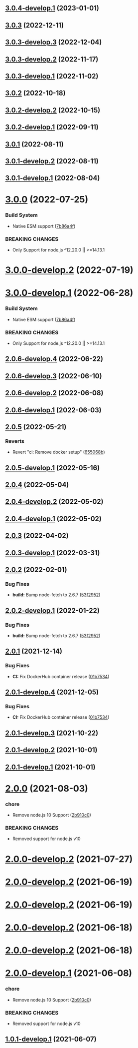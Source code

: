 ## [3.0.4-develop.1](https://github.com/sebbo2002/gitlab-badges/compare/v3.0.3...v3.0.4-develop.1) (2023-01-01)

## [3.0.3](https://github.com/sebbo2002/gitlab-badges/compare/v3.0.2...v3.0.3) (2022-12-11)

## [3.0.3-develop.3](https://github.com/sebbo2002/gitlab-badges/compare/v3.0.3-develop.2...v3.0.3-develop.3) (2022-12-04)

## [3.0.3-develop.2](https://github.com/sebbo2002/gitlab-badges/compare/v3.0.3-develop.1...v3.0.3-develop.2) (2022-11-17)

## [3.0.3-develop.1](https://github.com/sebbo2002/gitlab-badges/compare/v3.0.2...v3.0.3-develop.1) (2022-11-02)

## [3.0.2](https://github.com/sebbo2002/gitlab-badges/compare/v3.0.1...v3.0.2) (2022-10-18)

## [3.0.2-develop.2](https://github.com/sebbo2002/gitlab-badges/compare/v3.0.2-develop.1...v3.0.2-develop.2) (2022-10-15)

## [3.0.2-develop.1](https://github.com/sebbo2002/gitlab-badges/compare/v3.0.1...v3.0.2-develop.1) (2022-09-11)

## [3.0.1](https://github.com/sebbo2002/gitlab-badges/compare/v3.0.0...v3.0.1) (2022-08-11)

## [3.0.1-develop.2](https://github.com/sebbo2002/gitlab-badges/compare/v3.0.1-develop.1...v3.0.1-develop.2) (2022-08-11)

## [3.0.1-develop.1](https://github.com/sebbo2002/gitlab-badges/compare/v3.0.0...v3.0.1-develop.1) (2022-08-04)

# [3.0.0](https://github.com/sebbo2002/gitlab-badges/compare/v2.0.5...v3.0.0) (2022-07-25)


### Build System

* Native ESM support ([7b86a4f](https://github.com/sebbo2002/gitlab-badges/commit/7b86a4f1187c387a3a5792e1fb72d822b04e3631))


### BREAKING CHANGES

* Only Support for node.js ^12.20.0 || >=14.13.1

# [3.0.0-develop.2](https://github.com/sebbo2002/gitlab-badges/compare/v3.0.0-develop.1...v3.0.0-develop.2) (2022-07-19)

# [3.0.0-develop.1](https://github.com/sebbo2002/gitlab-badges/compare/v2.0.6-develop.4...v3.0.0-develop.1) (2022-06-28)


### Build System

* Native ESM support ([7b86a4f](https://github.com/sebbo2002/gitlab-badges/commit/7b86a4f1187c387a3a5792e1fb72d822b04e3631))


### BREAKING CHANGES

* Only Support for node.js ^12.20.0 || >=14.13.1

## [2.0.6-develop.4](https://github.com/sebbo2002/gitlab-badges/compare/v2.0.6-develop.3...v2.0.6-develop.4) (2022-06-22)

## [2.0.6-develop.3](https://github.com/sebbo2002/gitlab-badges/compare/v2.0.6-develop.2...v2.0.6-develop.3) (2022-06-10)

## [2.0.6-develop.2](https://github.com/sebbo2002/gitlab-badges/compare/v2.0.6-develop.1...v2.0.6-develop.2) (2022-06-08)

## [2.0.6-develop.1](https://github.com/sebbo2002/gitlab-badges/compare/v2.0.5...v2.0.6-develop.1) (2022-06-03)

## [2.0.5](https://github.com/sebbo2002/gitlab-badges/compare/v2.0.4...v2.0.5) (2022-05-21)


### Reverts

* Revert "ci: Remove docker setup" ([655068b](https://github.com/sebbo2002/gitlab-badges/commit/655068b3b9c6139181ae87421db5f8144fae3e18))

## [2.0.5-develop.1](https://github.com/sebbo2002/gitlab-badges/compare/v2.0.4...v2.0.5-develop.1) (2022-05-16)

## [2.0.4](https://github.com/sebbo2002/gitlab-badges/compare/v2.0.3...v2.0.4) (2022-05-04)

## [2.0.4-develop.2](https://github.com/sebbo2002/gitlab-badges/compare/v2.0.4-develop.1...v2.0.4-develop.2) (2022-05-02)

## [2.0.4-develop.1](https://github.com/sebbo2002/gitlab-badges/compare/v2.0.3...v2.0.4-develop.1) (2022-05-02)

## [2.0.3](https://github.com/sebbo2002/gitlab-badges/compare/v2.0.2...v2.0.3) (2022-04-02)

## [2.0.3-develop.1](https://github.com/sebbo2002/gitlab-badges/compare/v2.0.2...v2.0.3-develop.1) (2022-03-31)

## [2.0.2](https://github.com/sebbo2002/gitlab-badges/compare/v2.0.1...v2.0.2) (2022-02-01)


### Bug Fixes

* **build:** Bump node-fetch to 2.6.7 ([53f2952](https://github.com/sebbo2002/gitlab-badges/commit/53f2952e1b3db978a7c27abfb99dbd42583b4076))

## [2.0.2-develop.1](https://github.com/sebbo2002/gitlab-badges/compare/v2.0.1...v2.0.2-develop.1) (2022-01-22)


### Bug Fixes

* **build:** Bump node-fetch to 2.6.7 ([53f2952](https://github.com/sebbo2002/gitlab-badges/commit/53f2952e1b3db978a7c27abfb99dbd42583b4076))

## [2.0.1](https://github.com/sebbo2002/gitlab-badges/compare/v2.0.0...v2.0.1) (2021-12-14)


### Bug Fixes

* **CI:** Fix DockerHub container release ([01b7534](https://github.com/sebbo2002/gitlab-badges/commit/01b753406d1f1ef24a949c7d7b946d99b779d013))

## [2.0.1-develop.4](https://github.com/sebbo2002/gitlab-badges/compare/v2.0.1-develop.3...v2.0.1-develop.4) (2021-12-05)


### Bug Fixes

* **CI:** Fix DockerHub container release ([01b7534](https://github.com/sebbo2002/gitlab-badges/commit/01b753406d1f1ef24a949c7d7b946d99b779d013))

## [2.0.1-develop.3](https://github.com/sebbo2002/gitlab-badges/compare/v2.0.1-develop.2...v2.0.1-develop.3) (2021-10-22)

## [2.0.1-develop.2](https://github.com/sebbo2002/gitlab-badges/compare/v2.0.1-develop.1...v2.0.1-develop.2) (2021-10-01)

## [2.0.1-develop.1](https://github.com/sebbo2002/gitlab-badges/compare/v2.0.0...v2.0.1-develop.1) (2021-10-01)

# [2.0.0](https://github.com/sebbo2002/gitlab-badges/compare/v1.0.0...v2.0.0) (2021-08-03)


### chore

* Remove node.js 10 Support ([2b910c0](https://github.com/sebbo2002/gitlab-badges/commit/2b910c09bc8a41085fc4472159494d8738d5521e))


### BREAKING CHANGES

* Removed support for node.js v10

# [2.0.0-develop.2](https://github.com/sebbo2002/gitlab-badges/compare/v2.0.0-develop.1...v2.0.0-develop.2) (2021-07-27)

# [2.0.0-develop.2](https://github.com/sebbo2002/gitlab-badges/compare/v2.0.0-develop.1...v2.0.0-develop.2) (2021-06-19)

# [2.0.0-develop.2](https://github.com/sebbo2002/gitlab-badges/compare/v2.0.0-develop.1...v2.0.0-develop.2) (2021-06-19)

# [2.0.0-develop.2](https://github.com/sebbo2002/gitlab-badges/compare/v2.0.0-develop.1...v2.0.0-develop.2) (2021-06-18)

# [2.0.0-develop.2](https://github.com/sebbo2002/gitlab-badges/compare/v2.0.0-develop.1...v2.0.0-develop.2) (2021-06-18)

# [2.0.0-develop.1](https://github.com/sebbo2002/gitlab-badges/compare/v1.0.1-develop.1...v2.0.0-develop.1) (2021-06-08)


### chore

* Remove node.js 10 Support ([2b910c0](https://github.com/sebbo2002/gitlab-badges/commit/2b910c09bc8a41085fc4472159494d8738d5521e))


### BREAKING CHANGES

* Removed support for node.js v10

## [1.0.1-develop.1](https://github.com/sebbo2002/gitlab-badges/compare/v1.0.0...v1.0.1-develop.1) (2021-06-07)
